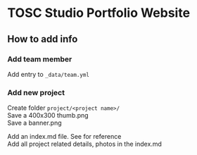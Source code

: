 # TOSC Studio Portfolio Website

## How to add info

### Add team member
Add entry to `_data/team.yml`

### Add new project

Create folder `project/<project name>/`  
Save a 400x300 thumb.png  
Save a banner.png  

Add an index.md file. See [](project/saga/index.md) for reference  
Add all project related details, photos in the index.md
